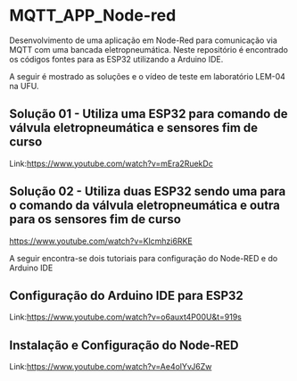 # MQTT_APP_Node-red
Desenvolvimento de uma aplicação em Node-Red para comunicação via MQTT com uma bancada eletropneumática.
Neste repositório é encontrado os códigos fontes para as ESP32 utilizando a Arduino IDE.

A seguir é mostrado as soluções e o vídeo de teste em laboratório LEM-04 na UFU.
## Solução 01 - Utiliza uma ESP32 para comando de válvula eletropneumática e sensores fim de curso
Link:https://www.youtube.com/watch?v=mEra2RuekDc
## Solução 02 - Utiliza duas ESP32 sendo uma para o comando da válvula eletropneumática e outra para os sensores fim de curso
https://www.youtube.com/watch?v=Klcmhzi6RKE

A seguir encontra-se dois tutoriais para configuração do Node-RED e do Arduino IDE
## Configuração do Arduino IDE para ESP32
Link:https://www.youtube.com/watch?v=o6auxt4P00U&t=919s
## Instalação e Configuração do Node-RED
Link:https://www.youtube.com/watch?v=Ae4olYvJ6Zw

